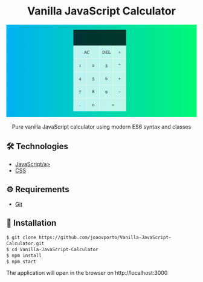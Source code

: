 # <div align="center"> Vanilla JavaScript Calculator</div>

<img src="./main.png" />
                             </a>
<p align="center">
Pure vanilla JavaScript calculator using modern ES6 syntax and classes</p>

## 🛠️ Technologies

<ul>
  <li><a href="https://www.javascript.com/">JavaScript/a></li>
  <li><a href="https://www.w3schools.com/css/">CSS</a></li>
</ul>

## ⚙️ Requirements

<ul>
  <li><a href="https://git-scm.com/">Git</a></li>
  
</ul>

## 🚀 Installation

```
$ git clone https://github.com/joaovporto/Vanilla-JavaScript-Calculator.git
$ cd Vanilla-JavaScript-Calculator
$ npm install
$ npm start
```

The application will open in the browser on http://localhost:3000
